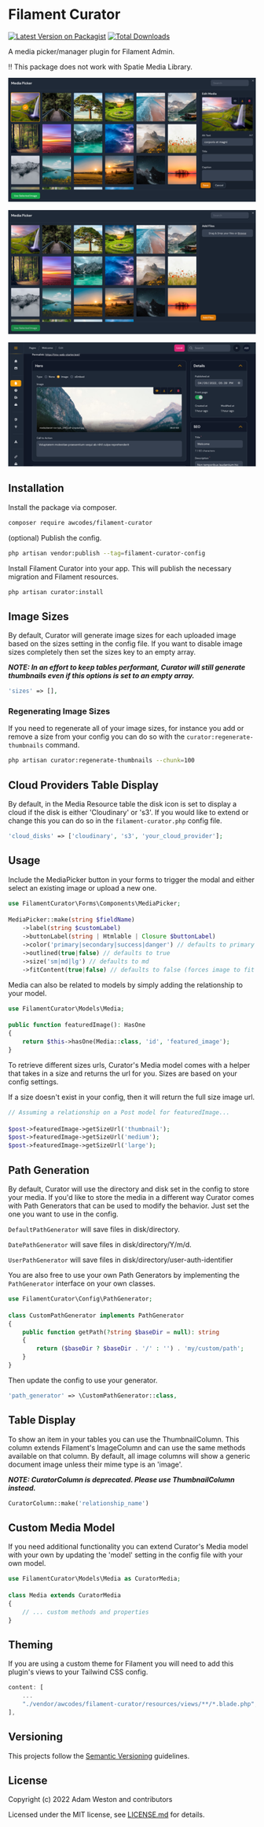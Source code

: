 # Filament Curator

[![Latest Version on Packagist](https://img.shields.io/packagist/v/awcodes/filament-curator.svg?style=flat-square)](https://packagist.org/packages/awcodes/filament-curator)
[![Total Downloads](https://img.shields.io/packagist/dt/awcodes/filament-curator.svg?style=flat-square)](https://packagist.org/packages/awcodes/filament-curator)

A media picker/manager plugin for Filament Admin.

:bangbang: This package does not work with Spatie Media Library.

![Gallery View](./images/dark-gallery-selected.png)

![Upload View](./images/dark-gallery.png)

![Field View](./images/dark-media-picker-filled.png)

## Installation

Install the package via composer.

```bash
composer require awcodes/filament-curator
```

(optional) Publish the config.

```bash
php artisan vendor:publish --tag=filament-curator-config
```

Install Filament Curator into your app. This will publish the necessary
migration and Filament resources.

```bash
php artisan curator:install
```

## Image Sizes

By default, Curator will generate image sizes for each uploaded image based on
the sizes setting in the config file. If you want to disable image sizes
completely then set the sizes key to an empty array. 

***NOTE: In an effort to keep 
tables performant, Curator will still generate thumbnails even if this 
options is set to an empty array.***

```php
'sizes' => [],
```

### Regenerating Image Sizes

If you need to regenerate all of your image sizes, for instance you add or
remove a size from your config you can do so with the 
`curator:regenerate-thumbnails` command.

```bash
php artisan curator:regenerate-thumbnails --chunk=100
```

## Cloud Providers Table Display

By default, in the Media Resource table the disk icon is set to display a cloud
if the disk is either 'Cloudinary' or 's3'. If you would like to extend or
change this you can do so in the `filament-curator.php` config file.

```php
'cloud_disks' => ['cloudinary', 's3', 'your_cloud_provider'];
```

## Usage

Include the MediaPicker button in your forms to trigger the modal and either
select an existing image or upload a new one.

```php
use FilamentCurator\Forms\Components\MediaPicker;

MediaPicker::make(string $fieldName)
    ->label(string $customLabel)
    ->buttonLabel(string | Htmlable | Closure $buttonLabel)
    ->color('primary|secondary|success|danger') // defaults to primary
    ->outlined(true|false) // defaults to true
    ->size('sm|md|lg') // defaults to md
    ->fitContent(true|false) // defaults to false (forces image to fit inside the preview area)
```

Media can also be related to models by simply adding the relationship to your
model.

```php
use FilamentCurator\Models\Media;

public function featuredImage(): HasOne
{
    return $this->hasOne(Media::class, 'id', 'featured_image');
}
```

To retrieve different sizes urls, Curator's Media model comes with a helper that
takes in a size and returns the url for you. Sizes are based on your config
settings.

If a size doesn't exist in your config, then it will return the full size image
url.

```php
// Assuming a relationship on a Post model for featuredImage...

$post->featuredImage->getSizeUrl('thumbnail');
$post->featuredImage->getSizeUrl('medium');
$post->featuredImage->getSizeUrl('large');
```

## Path Generation
By default, Curator will use the directory and disk set in the config to 
store your media. If you'd like to store the media in a different way 
Curator comes with Path Generators that can be used to modify the behavior. 
Just set the one you want to use in the config.

`DefaultPathGenerator` will save files in disk/directory.

`DatePathGenerator` will save files in disk/directory/Y/m/d.

`UserPathGenerator` will save files in disk/directory/user-auth-identifier

You are also free to use your own Path Generators by implementing the 
`PathGenerator` interface on your own classes.

```php
use FilamentCurator\Config\PathGenerator;

class CustomPathGenerator implements PathGenerator
{
    public function getPath(?string $baseDir = null): string
    {
        return ($baseDir ? $baseDir . '/' : '') . 'my/custom/path';
    }
}
```

Then update the config to use your generator.

```php
'path_generator' => \CustomPathGenerator::class,
```

## Table Display

To show an item in your tables you can use the ThumbnailColumn. This column
extends Filament's ImageColumn and can use the same methods available on that
column. By default, all image columns will show a generic document image 
unless their mime type is an 'image'.

***NOTE: CuratorColumn is deprecated. Please use ThumbnailColumn instead.***

```php
CuratorColumn::make('relationship_name')
```

## Custom Media Model

If you need additional functionality you can extend Curator's Media model with
your own by updating the 'model' setting in the config file with your own model.

```php
use FilamentCurator\Models\Media as CuratorMedia;

class Media extends CuratorMedia
{
    // ... custom methods and properties
}
```

## Theming

If you are using a custom theme for Filament you will need to add this plugin's
views to your Tailwind CSS config.

```js
content: [
    ...
    "./vendor/awcodes/filament-curator/resources/views/**/*.blade.php",
],
```

## Versioning

This projects follow the [Semantic Versioning](https://semver.org/) guidelines.

## License

Copyright (c) 2022 Adam Weston and contributors

Licensed under the MIT license, see [LICENSE.md](LICENSE.md) for details.
